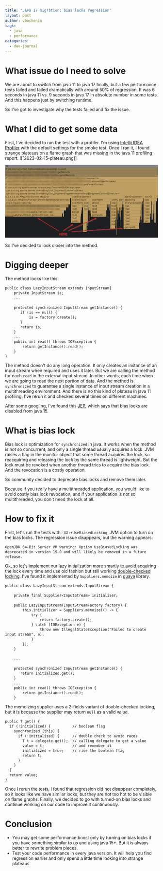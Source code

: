 ```yaml
---
title: "Java 17 migration: bias locks regression"
layout: post
author: vbochenin
tags:
  - java
  - performance
categories:
  - dev-journal
---
```

# What issue do I need to solve

We are about to switch from java 11 to java 17 finally, but a few performance tests failed and failed dramatically with around 50% of regression.
It was 6 seconds in java 11 vs. 9 seconds in java 17 in absolute number in some tests.
And this happens just by switching runtime.

So I've got to investigate why the tests failed and fix the issue.

# What I did to get some data

First, I've decided to run the test with a profiler. I'm using [Intellij IDEA Profiler](https://www.jetbrains.com/help/idea/profiler-intro.html) with the default settings for the smoke test.
Once I ran it, I found strange plateaus on a flame graph that was missing in the java 11 profiling report.
![[2023-02-15-plateau.png]]

![Plateaus](assets/img/posts/2023-02-15-java17-bias-locking-regression/plateau.png)


So I've decided to look closer into the method.

# Digging deeper

The method looks like this:

```
public class LazyInputStream extends InputStream{
    private InputStream is;
    ...
    
    protected synchronized InputStream getInstance() {
	   if (is == null) {
		   is = factory.create();
	   }
	   return is;
    }
    ...
	public int read() throws IOException {  
	    return getInstance().read();  
	}
} 
```

The method doesn't do any long operation. It only creates an instance of an input stream when required and uses it later.
But we are calling the method for each `read` in the external input stream. In other words, each time when we are going to read the next portion of data.
And the method is `synchronized` to guarantee a single instance of input stream creation in a multithreading environment.
And there is no this kind of plateau in java 11 profiling. I've rerun it and checked several times on different machines. 

After some googling, I've found this [JEP](https://openjdk.org/jeps/374), which says that bias locks are disabled from java 15.


# What is bias lock

Bias lock is optimization for `synchronized` in java.
It works when the method is not so concurrent, and only a single thread usually acquires a lock.
JVM raises a flag in the monitor object that some thread acquires the lock, so reacquiring and releasing the lock by the same thread is lightweight. But the lock must be revoked when another thread tries to acquire the bias lock. And the revocation is a costly operation.

So community decided to deprecate bias locks and remove them later.

Because if you really have a multithreaded application, you would like to avoid costly bias lock revocation, and if your application is not so multithreaded, you don't need the lock at all.

# How to fix it

First, let's run the tests with `-XX:+UseBiasedLocking `JVM option to turn on the bias locks.
The regression issue disappears, but the warning appears:
```
OpenJDK 64-Bit Server VM warning: Option UseBiasedLocking was deprecated in version 15.0 and will likely be removed in a future release.
```

Ok, so let's implement our lazy initialization more smartly to avoid acquiring the lock every time and use old fashion but still working [double-checked locking](https://en.wikipedia.org/wiki/Double-checked_locking).
I've found it implemented by `Suppliers.memoize` in [guava](https://github.com/google/guava) library. 

```
public class LazyInputStream extends InputStream {  

    private final Supplier<InputStream> initializer;
    
    public LazyInputStream(InputStreamFactory factory) {  
        this.initializer = Suppliers.memoize(() -> {  
            try {  
                return factory.create();  
            } catch (IOException e) {  
                throw new IllegalStateException("Failed to create input stream", e);  
            }  
        });  
    }
    
    ...
    
    protected synchronized InputStream getInstance() {
	   return initialized.get();
    }
    ...
	public int read() throws IOException {  
	    return getInstance().read();  
	}
```

The memoizing supplier uses a 2-fields variant of double-checked locking, but it is because the supplier may return `null` as a valid value.
```
public T get() {  
  if (!initialized) {          // boolean flag  
    synchronized (this) {  
      if (!initialized) {      // double check to avoid races
        T t = delegate.get();  // calling delegate to get a value
        value = t;             // and remember it
        initialized = true;    // rise the boolean flag
        return t;  
      }  
    }  
  }  
  return value;  
}
```

Once I rerun the tests, I found that regression did not disappear completely, so it looks like we have similar locks, but they are not too hot to be visible on flame graphs. 
Finally, we decided to go with turned-on bias locks and continue working on our code to improve it continuously.

# Conclusion

- You may get some performance boost only by turning on bias locks if you have something similar to us and using java 15+.
  But it is always better to rewrite problem pieces.
- Test your code performance in every java version. It will help you find regression earlier and only spend a little time looking into strange plateaus.